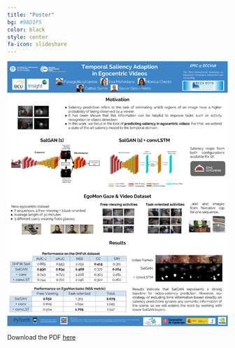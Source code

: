 ```yaml
---
title: "Poster"
bg: #9AD1F5
color: black
style: center
fa-icon: slideshare
---
```



<center>
<div style="display:table-cell; vertical-align:middle; text-align:center">
  <img src="./assets/[EPIC@ECCV 2018] Temporal Saliency Adaption in Egocentric Videos (portrait).png">
</div>
</center>

Download the PDF [here](https://drive.google.com/open?id=1JiJorcY2Iqjofks4eLGglgaeggid3vmX)
